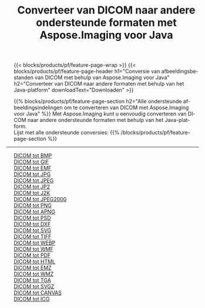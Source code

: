 ﻿---
title: Converteer van DICOM naar andere ondersteunde formaten met Aspose.Imaging voor Java 
weight: 3920
url: /nl/java/conversion/from/dicom 
lang: nl
langdirlevel: 2
locales: zh-hans,ja,it,ru,de,es,fr,nl,id,lt,pl,pt,vi,tr,ko,zh-hant,ar,hi,th,sv,cs,uk,he
description: Met Aspose.Imaging kunt u eenvoudig converteren van DICOM naar andere formaten met behulp van het Java-platform
---

{{< blocks/products/pf/feature-page-wrap >}}
{{< blocks/products/pf/feature-page-header h1="Conversie van afbeeldingsbestanden van DICOM met behulp van Aspose.Imaging voor Java" h2="Converteer van DICOM naar andere formaten met behulp van het Java-platform" downloadText="Downloaden" >}}


{{% blocks/products/pf/feature-page-section  h2="Alle ondersteunde afbeeldingsindelingen om te converteren van DICOM met Aspose.Imaging voor Java" %}}
Met Aspose.Imaging kunt u eenvoudig converteren van DICOM naar andere ondersteunde formaten met behulp van het Java-platform.
<br/>
Lijst met alle ondersteunde conversies:
{{% /blocks/products/pf/feature-page-section %}}
<div class="container-fluid productfamilypage bg-gray">
    <div class="convertypes bg-gray agp-content section">
        <div class="container">
		<hr style="margin-left:-20px;"/>
		<div class="row other-converters">
		    <div class='col-md-2 other-converter remove-lp remove-rp'><a href="/imaging/nl/java/conversion/dicom-to-bmp" >DICOM tot BMP</a></div><div class='col-md-2 other-converter remove-lp remove-rp'><a href="/imaging/nl/java/conversion/dicom-to-gif" >DICOM tot GIF</a></div><div class='col-md-2 other-converter remove-lp remove-rp'><a href="/imaging/nl/java/conversion/dicom-to-emf" >DICOM tot EMF</a></div><div class='col-md-2 other-converter remove-lp remove-rp'><a href="/imaging/nl/java/conversion/dicom-to-jpg" >DICOM tot JPG</a></div><div class='col-md-2 other-converter remove-lp remove-rp'><a href="/imaging/nl/java/conversion/dicom-to-jpeg" >DICOM tot JPEG</a></div><div class='col-md-2 other-converter remove-lp remove-rp'><a href="/imaging/nl/java/conversion/dicom-to-jp2" >DICOM tot JP2</a></div><div class='col-md-2 other-converter remove-lp remove-rp'><a href="/imaging/nl/java/conversion/dicom-to-j2k" >DICOM tot J2K</a></div><div class='col-md-2 other-converter remove-lp remove-rp'><a href="/imaging/nl/java/conversion/dicom-to-jpeg2000" >DICOM tot JPEG2000</a></div><div class='col-md-2 other-converter remove-lp remove-rp'><a href="/imaging/nl/java/conversion/dicom-to-png" >DICOM tot PNG</a></div><div class='col-md-2 other-converter remove-lp remove-rp'><a href="/imaging/nl/java/conversion/dicom-to-apng" >DICOM tot APNG</a></div><div class='col-md-2 other-converter remove-lp remove-rp'><a href="/imaging/nl/java/conversion/dicom-to-psd" >DICOM tot PSD</a></div><div class='col-md-2 other-converter remove-lp remove-rp'><a href="/imaging/nl/java/conversion/dicom-to-dxf" >DICOM tot DXF</a></div><div class='col-md-2 other-converter remove-lp remove-rp'><a href="/imaging/nl/java/conversion/dicom-to-svg" >DICOM tot SVG</a></div><div class='col-md-2 other-converter remove-lp remove-rp'><a href="/imaging/nl/java/conversion/dicom-to-tiff" >DICOM tot TIFF</a></div><div class='col-md-2 other-converter remove-lp remove-rp'><a href="/imaging/nl/java/conversion/dicom-to-webp" >DICOM tot WEBP</a></div><div class='col-md-2 other-converter remove-lp remove-rp'><a href="/imaging/nl/java/conversion/dicom-to-wmf" >DICOM tot WMF</a></div><div class='col-md-2 other-converter remove-lp remove-rp'><a href="/imaging/nl/java/conversion/dicom-to-pdf" >DICOM tot PDF</a></div><div class='col-md-2 other-converter remove-lp remove-rp'><a href="/imaging/nl/java/conversion/dicom-to-html" >DICOM tot HTML</a></div><div class='col-md-2 other-converter remove-lp remove-rp'><a href="/imaging/nl/java/conversion/dicom-to-emz" >DICOM tot EMZ</a></div><div class='col-md-2 other-converter remove-lp remove-rp'><a href="/imaging/nl/java/conversion/dicom-to-wmz" >DICOM tot WMZ</a></div><div class='col-md-2 other-converter remove-lp remove-rp'><a href="/imaging/nl/java/conversion/dicom-to-tga" >DICOM tot TGA</a></div><div class='col-md-2 other-converter remove-lp remove-rp'><a href="/imaging/nl/java/conversion/dicom-to-svgz" >DICOM tot SVGZ</a></div><div class='col-md-2 other-converter remove-lp remove-rp'><a href="/imaging/nl/java/conversion/dicom-to-canvas" >DICOM tot CANVAS</a></div><div class='col-md-2 other-converter remove-lp remove-rp'><a href="/imaging/nl/java/conversion/dicom-to-ico" >DICOM tot ICO</a></div>
                </div>
        </div>
    </div>
</div>
<br/>

